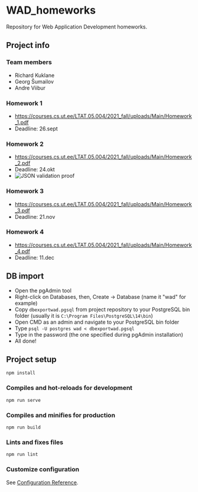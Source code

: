 # WAD_homeworks
Repository for Web Application Development homeworks.

## Project info

### Team members
 - Richard Kuklane
 - Georg Šumailov
 - Andre Viibur

### Homework 1
* https://courses.cs.ut.ee/LTAT.05.004/2021_fall/uploads/Main/Homework_1.pdf
* Deadline: 26.sept

### Homework 2
* https://courses.cs.ut.ee/LTAT.05.004/2021_fall/uploads/Main/Homework_2.pdf
* Deadline: 24.okt
* ![JSON validation proof](https://user-images.githubusercontent.com/73464092/138440260-fadf2e9b-8e55-4adb-bbe5-f6f2049328a0.png)

### Homework 3
* https://courses.cs.ut.ee/LTAT.05.004/2021_fall/uploads/Main/Homework_3.pdf
* Deadline: 21.nov

### Homework 4
* https://courses.cs.ut.ee/LTAT.05.004/2021_fall/uploads/Main/Homework_4.pdf
* Deadline: 11.dec

## DB import
* Open the pgAdmin tool
* Right-click on Databases, then, Create -> Database (name it "wad" for example)
* Copy ```dbexportwad.pgsql``` from project repository to your PostgreSQL bin folder (usually it is ```C:\Program Files\PostgreSQL\14\bin```)
* Open CMD as an admin and navigate to your PostgreSQL bin folder
* Type ```psql -U postgres wad < dbexportwad.pgsql```
* Type in the password (the one specified during pgAdmin installation)
* All done!


## Project setup
```
npm install
```
### Compiles and hot-reloads for development
```
npm run serve
```
### Compiles and minifies for production
```
npm run build
```
### Lints and fixes files
```
npm run lint
```
### Customize configuration
See [Configuration Reference](https://cli.vuejs.org/config/).
